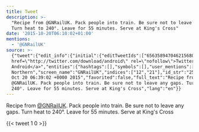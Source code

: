 ```yaml
---
title: Tweet
description: >-
  "Recipe from @GNRailUK. Pack people into train. Be sure not to leave any gaps.
  Turn heat to 240°. Leave for 55 minutes. Serve at King's Cross"
date: '2015-10-20T06:10:02+01:00'
mentions:
  - '@GNRailUK'
source: >-
  {"tweet":{"edit_info":{"initial":{"editTweetIds":["656358947046215680"],"editableUntil":"2015-10-20T07:39:02.192Z","editsRemaining":"5","isEditEligible":true}},"retweeted":false,"source":"<a
  href=\"http://twitter.com/download/android\" rel=\"nofollow\">Twitter for
  Android</a>","entities":{"hashtags":[],"symbols":[],"user_mentions":[{"name":"Great
  Northern","screen_name":"GNRailUK","indices":["12","21"],"id_str":"2589687589","id":"2589687589"}],"urls":[]},"display_text_range":["0","140"],"favorite_count":"1","id_str":"656358947046215680","truncated":false,"retweet_count":"0","id":"656358947046215680","created_at":"Tue
  Oct 20 06:39:02 +0000 2015","favorited":false,"full_text":"Recipe from
  @GNRailUK. Pack people into train. Be sure not to leave any gaps. Turn heat to
  240°. Leave for 55 minutes. Serve at King's Cross","lang":"en"}}
---
```

Recipe from [@GNRailUK](https://twitter.com/@GNRailUK). Pack people into train. Be sure not to leave any gaps. Turn heat to 240°. Leave for 55 minutes. Serve at King's Cross
    
{{< tweet 1 0 >}}
    
